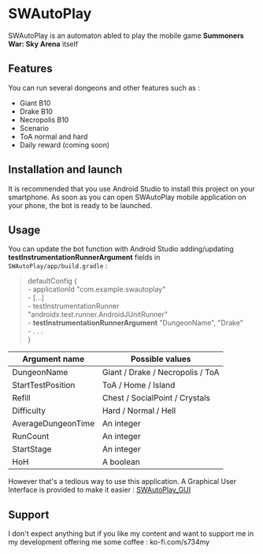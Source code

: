 # SWAutoPlay

SWAutoPlay is an automaton abled to play the mobile game **Summoners War: Sky Arena** itself

## Features

You can run several dongeons and other features such as :
- Giant B10
- Drake B10
- Necropolis B10
- Scenario
- ToA normal and hard
- Daily reward (coming soon)

## Installation and launch

It is recommended that you use Android Studio to install this project on your smartphone. As soon as you can open SWAutoPlay mobile application on your phone, the bot is ready to be launched.

## Usage

You can update the bot function with Android Studio adding/updating **testInstrumentationRunnerArgument** fields in `SWAutoPlay/app/build.gradle` : 
 > defaultConfig {   
        - applicationId "com.example.swautoplay"   
        - [...]   
        - testInstrumentationRunner "androidx.test.runner.AndroidJUnitRunner"   
        - **testInstrumentationRunnerArgument** "DungeonName", "Drake"   
        - . . .   
    }   
   
| Argument name       | Possible values                   |
|---                  |---                                |
| DungeonName         | Giant / Drake / Necropolis / ToA  |
| StartTestPosition   | ToA / Home / Island               |
| Refill              | Chest / SocialPoint / Crystals    |
| Difficulty          | Hard / Normal / Hell              |
| AverageDungeonTime  | An integer                        |
| RunCount            | An integer                        |
| StartStage          | An integer                        |
| HoH                 | A boolean                         |

However that's a tedious way to use this application. A Graphical User Interface is provided to make it easier : [SWAutoPlay_GUI](https://github.com/JulienCHATEAU/SWAutoPlay_GUI)

## Support

I don't expect anything but if you like my content and want to support me in my development offering me some coffee :
ko-fi.com/s734my

